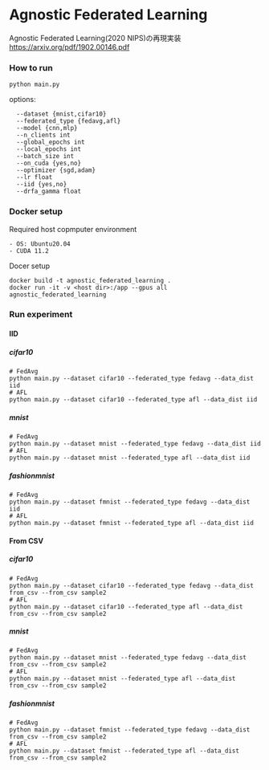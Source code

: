 # Agnostic Federated Learning

Agnostic Federated Learning(2020 NIPS)の再現実装
https://arxiv.org/pdf/1902.00146.pdf


### How to run
```
python main.py 
```
options:
```
  --dataset {mnist,cifar10}          
  --federated_type {fedavg,afl}     
  --model {cnn,mlp}         
  --n_clients int            
  --global_epochs int    
  --local_epochs int
  --batch_size int
  --on_cuda {yes,no}
  --optimizer {sgd,adam}
  --lr float
  --iid {yes,no}
  --drfa_gamma float
```


### Docker setup

Required host copmputer environment
```
- OS: Ubuntu20.04
- CUDA 11.2
```

Docer setup
```
docker build -t agnostic_federated_learning .
docker run -it -v <host dir>:/app --gpus all agnostic_federated_learning
```


### Run experiment

#### IID

##### cifar10
```
# FedAvg
python main.py --dataset cifar10 --federated_type fedavg --data_dist iid
# AFL
python main.py --dataset cifar10 --federated_type afl --data_dist iid
```
##### mnist
```
# FedAvg
python main.py --dataset mnist --federated_type fedavg --data_dist iid
# AFL
python main.py --dataset mnist --federated_type afl --data_dist iid
```

##### fashionmnist
```
# FedAvg
python main.py --dataset fmnist --federated_type fedavg --data_dist iid
# AFL
python main.py --dataset fmnist --federated_type afl --data_dist iid
```

#### From CSV
##### cifar10
```
# FedAvg
python main.py --dataset cifar10 --federated_type fedavg --data_dist from_csv --from_csv sample2
# AFL
python main.py --dataset cifar10 --federated_type afl --data_dist from_csv --from_csv sample2
```
##### mnist
```
# FedAvg
python main.py --dataset mnist --federated_type fedavg --data_dist from_csv --from_csv sample2
# AFL
python main.py --dataset mnist --federated_type afl --data_dist from_csv --from_csv sample2
```
##### fashionmnist
```
# FedAvg
python main.py --dataset fmnist --federated_type fedavg --data_dist from_csv --from_csv sample2
# AFL
python main.py --dataset fmnist --federated_type afl --data_dist from_csv --from_csv sample2
```
